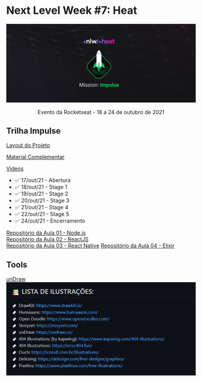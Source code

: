 # Next Level Week #7: Heat

![nlw-heat-impulse-logo](./archive/nlw-heat-impulse.jpg)

<p align="center">Evento da Rocketseat - 18 a 24 de outubro de 2021</p>

## Trilha Impulse

[Layout do Projeto](https://www.figma.com/community/file/1031699316177416916)

[Material Complementar](https://efficient-sloth-d85.notion.site/Impulse-240cb588fb8d4089917c7a6cef0008b3)

[Videos](https://nextlevelweek.com/episodios/impulse/aula-1/edicao/7)

- ✅ 17/out/21 - Abertura
- ✅ 18/out/21 - Stage 1
- ✅ 19/out/21 - Stage 2
- ✅ 20/out/21 - Stage 3
- ✅ 21/out/21 - Stage 4
- ✅ 22/out/21 - Stage 5
- ✅ 24/out/21 - Encerramento

[Repositório da Aula 01 - Node.js](https://github.com/rocketseat-education/nlw-heat-node)\
[Repositório da Aula 02 - ReactJS](https://github.com/rocketseat-education/nlw-heat-web)\
[Repositório da Aula 03 - React Native](https://github.com/rocketseat-education/nlw-heat-reactnative)
[Repositório da Aula 04 - Elixir](https://github.com/rocketseat-education/nlw-heat-elixir)

## Tools

[unDraw](https://undraw.co/)
![Tools](./archive/tools.png)
